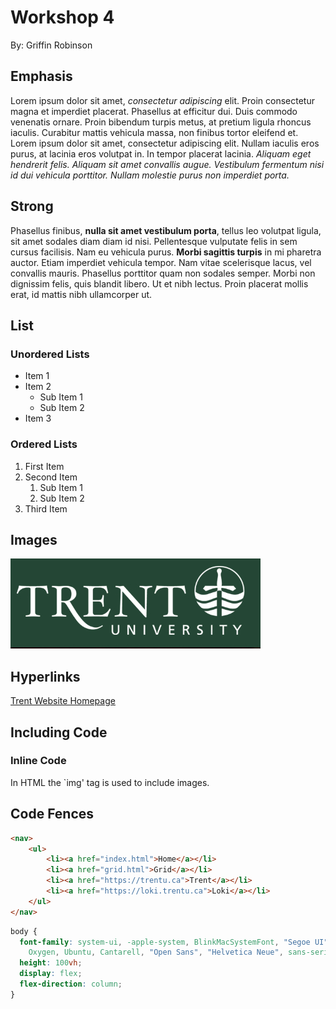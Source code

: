 # Workshop 4

By: Griffin Robinson

## Emphasis

Lorem ipsum dolor sit amet, *consectetur adipiscing* elit. Proin consectetur magna et imperdiet placerat. Phasellus at efficitur dui. Duis commodo venenatis ornare. Proin bibendum turpis metus, at pretium ligula rhoncus iaculis. Curabitur mattis vehicula massa, non finibus tortor eleifend et. Lorem ipsum dolor sit amet, consectetur adipiscing elit. Nullam iaculis eros purus, at lacinia eros volutpat in. In tempor placerat lacinia. _Aliquam eget hendrerit felis. Aliquam sit amet convallis augue. Vestibulum fermentum nisi id dui vehicula porttitor. Nullam molestie purus non imperdiet porta._

## Strong

Phasellus finibus, **nulla sit amet vestibulum porta**, tellus leo volutpat ligula, sit amet sodales diam diam id nisi. Pellentesque vulputate felis in sem cursus facilisis. Nam eu vehicula purus. __Morbi sagittis turpis__ in mi pharetra auctor. Etiam imperdiet vehicula tempor. Nam vitae scelerisque lacus, vel convallis mauris. Phasellus porttitor quam non sodales semper. Morbi non dignissim felis, quis blandit libero. Ut et nibh lectus. Proin placerat mollis erat, id mattis nibh ullamcorper ut.

## List

### Unordered Lists

- Item 1
- Item 2
  - Sub Item 1
  - Sub Item 2
- Item 3

### Ordered Lists

1. First Item
2. Second Item
    1. Sub Item 1
    2. Sub Item 2
3. Third Item

## Images

![Trent Logo](./img/Image.jpg)

## Hyperlinks

[Trent Website Homepage](https://www.trentu.ca/)

## Including Code

### Inline Code

In HTML the `img' tag is used to include images.

## Code Fences

```html
<nav>
    <ul>
        <li><a href="index.html">Home</a></li>
        <li><a href="grid.html">Grid</a></li>
        <li><a href="https://trentu.ca">Trent</a></li>
        <li><a href="https://loki.trentu.ca">Loki</a></li>
    </ul>
</nav>
```

```css
body {
  font-family: system-ui, -apple-system, BlinkMacSystemFont, "Segoe UI", Roboto,
    Oxygen, Ubuntu, Cantarell, "Open Sans", "Helvetica Neue", sans-serif;
  height: 100vh;
  display: flex;
  flex-direction: column;
}
```
